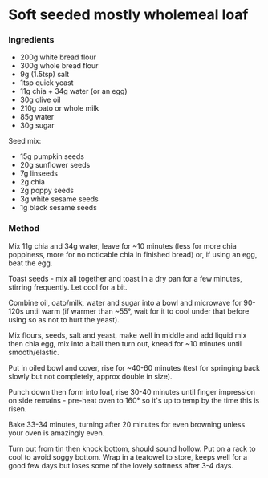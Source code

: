 # Soft seeded mostly wholemeal loaf

### Ingredients

* 200g white bread flour
* 300g whole bread flour
* 9g (1.5tsp) salt
* 1tsp quick yeast
* 11g chia + 34g water (or an egg)
* 30g olive oil
* 210g oato or whole milk
* 85g water
* 30g sugar

Seed mix:

* 15g pumpkin seeds
* 20g sunflower seeds
* 7g linseeds
* 2g chia
* 2g poppy seeds
* 3g white sesame seeds
* 1g black sesame seeds

### Method

Mix 11g chia and 34g water, leave for ~10 minutes (less for more chia poppiness, more for no 
noticable chia in finished bread) or, if using an egg, beat the egg.

Toast seeds - mix all together and toast in a dry pan for a few minutes, stirring frequently. Let 
cool for a bit.

Combine oil, oato/milk, water and sugar into a bowl and microwave for 90-120s until warm (if warmer
than ~55°, wait for it to cool under that before using so as not to hurt the yeast).

Mix flours, seeds, salt and yeast, make well in middle and add liquid mix then chia egg, mix into a 
ball then turn out, knead for ~10 minutes until smooth/elastic. 

Put in oiled bowl and cover, rise for ~40-60 minutes (test for springing back slowly but not 
completely, approx double in size). 

Punch down then form into loaf, rise 30-40 minutes until finger impression on side remains - 
pre-heat oven to 160° so it's up to temp by the time this is risen.

Bake 33-34 minutes, turning after 20 minutes for even browning unless your oven is amazingly even.

Turn out from tin then knock bottom, should sound hollow. Put on a rack to cool to avoid soggy 
bottom. Wrap in a teatowel to store, keeps well for a good few days but loses some of the lovely
softness after 3-4 days.

